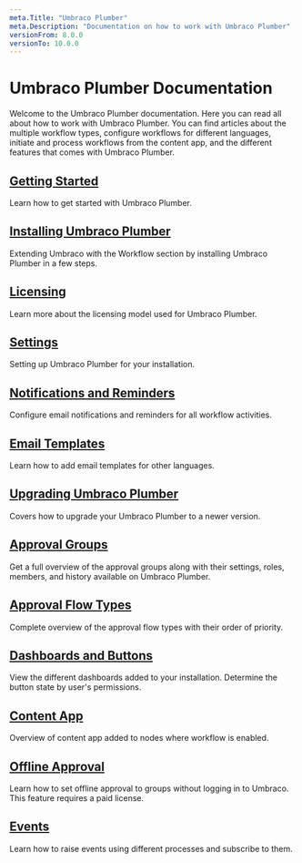 ```yaml
---
meta.Title: "Umbraco Plumber"
meta.Description: "Documentation on how to work with Umbraco Plumber"
versionFrom: 8.0.0
versionTo: 10.0.0
---
```


# Umbraco Plumber Documentation

Welcome to the Umbraco Plumber documentation. Here you can read all about how to work with Umbraco Plumber. You can find articles about the multiple workflow types, configure workflows for different languages, initiate and process workflows from the content app, and the different features that comes with Umbraco Plumber.

## [Getting Started](Getting-Started/index.md)

Learn how to get started with Umbraco Plumber.

## [Installing Umbraco Plumber](Installing-Plumber/index.md)

Extending Umbraco with the Workflow section by installing Umbraco Plumber in a few steps.

## [Licensing](Licensing/index.md)

Learn more about the licensing model used for Umbraco Plumber.

## [Settings](Settings/index.md)

Setting up Umbraco Plumber for your installation.

## [Notifications and Reminders](Notifications-and-Reminders/index.md)

Configure email notifications and reminders for all workflow activities.

## [Email Templates](Email-Templates/index.md)

Learn how to add email templates for other languages.

## [Upgrading Umbraco Plumber](Upgrading-Plumber/index.md)

Covers how to upgrade your Umbraco Plumber to a newer version.

## [Approval Groups](Approval-Groups/index.md)

Get a full overview of the approval groups along with their settings, roles, members, and history available on Umbraco Plumber.

## [Approval Flow Types](Approval-Flow-Types/index.md)

Complete overview of the approval flow types with their order of priority.

## [Dashboards and Buttons](Dashboards-and-Buttons/index.md)

View the different dashboards added to your installation. Determine the button state by user's permissions.

## [Content App](Content-App/index.md)

Overview of content app added to nodes where workflow is enabled.

## [Offline Approval](Offline-Approval/index.md)

Learn how to set offline approval to groups without logging in to Umbraco. This feature requires a paid license.

## [Events](Events/index.md)

Learn how to raise events using different processes and subscribe to them.
